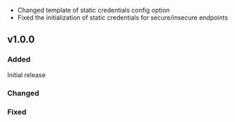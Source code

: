 * Changed template of static credentials config option
* Fixed the initialization of static credentials for secure/insecure endpoints 

## v1.0.0

### Added

Initial release

### Changed

### Fixed
